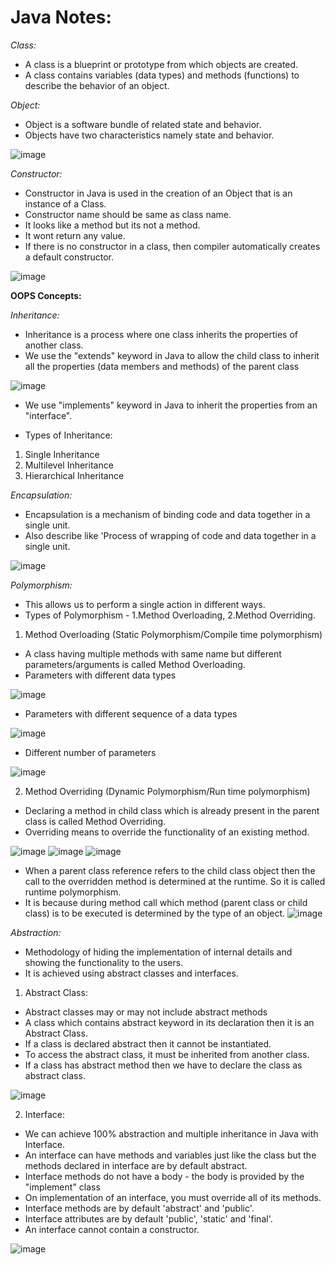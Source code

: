 # Java Notes:

*Class:*
- A class is a blueprint or prototype from which objects are created.
- A class contains variables (data types) and methods (functions) to describe the behavior of an object.


*Object:*
- Object is a software bundle of related state and behavior.
- Objects have two characteristics namely state and behavior.

![image](https://user-images.githubusercontent.com/33669698/210375397-3bda288a-4683-44bf-adeb-fd2f127375a9.png)


*Constructor:*
- Constructor in Java is used in the creation of an Object that is an instance of a Class.
- Constructor name should be same as class name.
- It looks like a method but its not a method. 
- It wont return any value.
- If there is no constructor in a class, then compiler automatically creates a default constructor.

![image](https://user-images.githubusercontent.com/33669698/210375827-421fc806-dc8a-4b2c-83a7-987d3b8e2be8.png)


**OOPS Concepts:**

*Inheritance:*
- Inheritance is a process where one class inherits the properties of another class.
- We use the "extends" keyword in Java to allow the child class to inherit all the properties (data members and methods) of the parent class

![image](https://user-images.githubusercontent.com/33669698/210364843-ca6d2b3b-54ac-440f-84bc-7036a7082cef.png)

- We use "implements" keyword in Java to inherit the properties from an "interface".

- Types of Inheritance:
1. Single Inheritance
2. Multilevel Inheritance
3. Hierarchical Inheritance


*Encapsulation:*
- Encapsulation is a mechanism of binding code and data together in a single unit.
- Also describe like 'Process of wrapping of code and data together in a single unit.

![image](https://user-images.githubusercontent.com/33669698/210366223-ffc33e39-c8c0-4aec-977d-f4f4bdeac18f.png)


*Polymorphism:*
- This allows us to perform a single action in different ways.
- Types of Polymorphism - 1.Method Overloading, 2.Method Overriding.

1. Method Overloading (Static Polymorphism/Compile time polymorphism)
- A class having multiple methods with same name but different parameters/arguments is called Method Overloading.
- Parameters with different data types

![image](https://user-images.githubusercontent.com/33669698/210368053-c1cef82c-5e74-4a97-a2a0-2760ae6972d1.png)

- Parameters with different sequence of a data types

![image](https://user-images.githubusercontent.com/33669698/210368212-fee32f96-62e0-4513-8d98-e34b7f9e8c2d.png)

- Different number of parameters

![image](https://user-images.githubusercontent.com/33669698/210368588-ec77b9d5-e436-4537-9b10-c13f4e24e358.png)

2. Method Overriding (Dynamic Polymorphism/Run time polymorphism)
- Declaring a method in child class which is already present in the parent class is called Method Overriding.
- Overriding means to override the functionality of an existing method.

![image](https://user-images.githubusercontent.com/33669698/210369405-8ac4ba81-af0f-4ab9-827f-14136d9619d0.png)
![image](https://user-images.githubusercontent.com/33669698/210369459-c5951428-5f46-4b1e-a2f9-ca85884fe6f5.png)
![image](https://user-images.githubusercontent.com/33669698/210369718-2322c898-33f8-483d-b97f-144758ae279b.png)

- When a parent class reference refers to the child class object then the call to the overridden method is determined at the runtime. So it is called runtime polymorphism. 
- It is because during method call which method (parent class or child class) is to be executed is determined by the type of an object.
![image](https://user-images.githubusercontent.com/33669698/210370161-b764b754-348d-408c-bd2c-5af7c46348f9.png)

*Abstraction:*
- Methodology of hiding the implementation of internal details and showing the functionality to the users.
- It is achieved using abstract classes and interfaces.

1. Abstract Class:

- Abstract classes may or may not include abstract methods
- A class which contains abstract keyword in its declaration then it is an Abstract Class.
- If a class is declared abstract then it cannot be instantiated.
- To access the abstract class, it must be inherited from another class.
- If a class has abstract method then we have to declare the class as abstract class.

![image](https://user-images.githubusercontent.com/33669698/210373841-1f9cd727-68d0-4246-aaa8-ef40a86b0629.png)

2. Interface:

- We can achieve 100% abstraction and multiple inheritance in Java with Interface.
- An interface can have methods and variables just like the class but the methods declared in interface are by default abstract.
- Interface methods do not have a body - the body is provided by the "implement" class
- On implementation of an interface, you must override all of its methods.
- Interface methods are by default 'abstract' and 'public'.
- Interface attributes are by default 'public', 'static' and 'final'.
- An interface cannot contain a constructor.

![image](https://user-images.githubusercontent.com/33669698/210374663-cab2e139-25e1-4bdf-b806-8e64128feb94.png)









